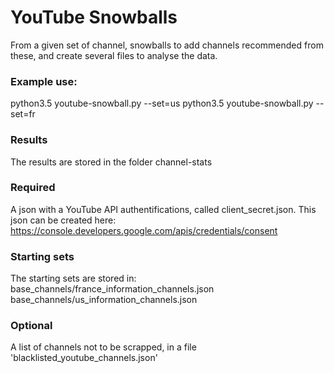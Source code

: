 # YouTube Snowballs

From a given set of channel, snowballs to add channels recommended from these, and create several files to analyse the data.


### Example use:

python3.5 youtube-snowball.py --set=us
python3.5 youtube-snowball.py --set=fr

### Results

The results are stored in the folder channel-stats


### Required

A json with a YouTube API authentifications, called client_secret.json. This json can be created here:
https://console.developers.google.com/apis/credentials/consent


### Starting sets

The starting sets are stored in: 
base_channels/france_information_channels.json
base_channels/us_information_channels.json


### Optional

A list of channels not to be scrapped, in a file 'blacklisted_youtube_channels.json'


